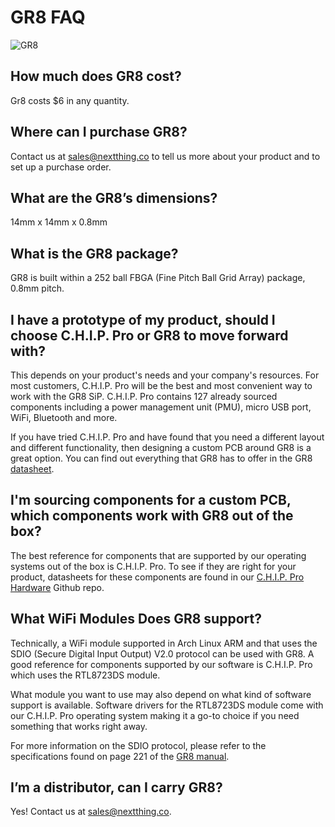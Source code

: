 # GR8 FAQ
![GR8](images/GR8-Crop.png)

## How much does GR8 cost?
Gr8 costs $6 in any quantity.  

## Where can I purchase GR8?
Contact us at [sales@nextthing.co](mailto:sales@nextthing.co) to tell us more about your product and to set up a purchase order.

## What are the GR8’s dimensions?
14mm x 14mm x 0.8mm

## What is the GR8 package?
GR8 is built within a 252 ball FBGA (Fine Pitch Ball Grid Array) package, 0.8mm pitch.

## I have a prototype of my product, should I choose C.H.I.P. Pro or GR8 to move forward with?

This depends on your product's needs and your company's resources. For most customers, C.H.I.P. Pro will be the best and most convenient way to work with the GR8 SiP. C.H.I.P. Pro contains 127 already sourced components including a power management unit (PMU), micro USB port, WiFi, Bluetooth and more. 

If you have tried C.H.I.P. Pro and have found that you need a different layout and different functionality, then designing a custom PCB around GR8 is a great option. You can find out everything that GR8 has to offer in the GR8 [datasheet](https://github.com/NextThingCo/CHIP_Pro-Hardware/tree/master/Datasheets).

## I'm sourcing components for a custom PCB, which components work with GR8 out of the box?

The best reference for components that are supported by our operating systems out of the box is C.H.I.P. Pro. To see if they are right for your product, datasheets for these components are found in our [C.H.I.P. Pro Hardware](https://github.com/NextThingCo/CHIP_Pro-Hardware) Github repo. 

## What WiFi Modules Does GR8 support?

Technically, a WiFi module supported in Arch Linux ARM and that uses the SDIO (Secure Digital Input Output) V2.0 protocol can be used with GR8. A good reference for components supported by our software is C.H.I.P. Pro which uses the RTL8723DS module.

What module you want to use may also depend on what kind of software support is available. Software drivers for the RTL8723DS module come with our C.H.I.P. Pro operating system making it a go-to choice if you need something that works right away. 

For more information on the SDIO protocol, please refer to the specifications found on page 221 of the [GR8 manual](https://github.com/NextThingCo/CHIP_Pro-Hardware/tree/master/GR8/Manual). 


## I’m a distributor, can I carry GR8?
Yes! Contact us at [sales@nextthing.co](mailto:sales@nextthing.co).
